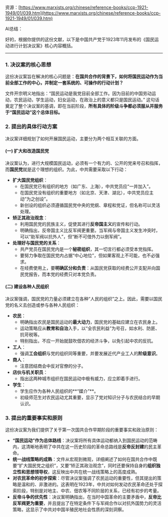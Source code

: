 资源：[https://www.marxists.org/chinese/reference-books/ccp-1921-1949/01/039.htm](https://www.marxists.org/chinese/reference-books/ccp-1921-1949/01/039.htm)



AI总结：

<font style="color:rgb(27, 28, 29);">好的，根据你提供的这份文献，以下是中国共产党于1923年11月发布的《国民运动进行计划决议案》核心内容概括。</font>

---

### <font style="color:rgb(27, 28, 29);">1. 决议案的核心思想</font>
<font style="color:rgb(27, 28, 29);">这份决议案旨在解决的核心问题是：</font>**<font style="color:rgb(27, 28, 29);">在国共合作的背景下，如何将国民运动作为当前全部工作的中心，并制定一套系统的、可操作的行动计划？</font>**

<font style="color:rgb(27, 28, 29);">文件开宗明义地指出：“国民运动是我党目前全部工作。因为目前的中国劳动运动，农民运动，学生运动，妇女运动，在政治上的意义都只是国民运动。” 这句话奠定了整个决议案的基调，即在当前阶段，</font>**<font style="color:rgb(27, 28, 29);">所有具体的阶级斗争都必须服从并服务于“国民运动”这个总体目标。</font>**

### <font style="color:rgb(27, 28, 29);">2. 提出的具体行动方案</font>
<font style="color:rgb(27, 28, 29);">决议案详细规划了如何开展国民运动，主要分为两个相互关联的方面。</font>

#### <font style="color:rgb(27, 28, 29);">(一) 扩大和改造国民党</font>
<font style="color:rgb(27, 28, 29);">决议案认为，进行大规模国民运动，必须有一个有力的、公开的党来号召和指挥，而</font>**<font style="color:rgb(27, 28, 29);">国民党</font>**<font style="color:rgb(27, 28, 29);">就是这个理想的组织。为此，中共需要采取以下行动：</font>

+ **<font style="color:rgb(27, 28, 29);">扩大国民党组织</font>**<font style="color:rgb(27, 28, 29);">：</font>
    - <font style="color:rgb(27, 28, 29);">在国民党已有组织的地方（如广东、上海），中共党员应“一并加入”。</font>
    - <font style="color:rgb(27, 28, 29);">在国民党没有组织的重要地方（如北京、天津、湖北），中共党员应主动“为之创设”。</font>
    - <font style="color:rgb(27, 28, 29);">新创设的组织必须遵循国民党中央的党纲、章程和党证，但名称可以灵活处理。</font>
+ **<font style="color:rgb(27, 28, 29);">矫正其政治观念</font>**<font style="color:rgb(27, 28, 29);">：</font>
    - <font style="color:rgb(27, 28, 29);">利用国民党的民族主义，促使其进行</font>**<font style="color:rgb(27, 28, 29);">反帝国主义</font>**<font style="color:rgb(27, 28, 29);">的宣传和行动。</font>
    - <font style="color:rgb(27, 28, 29);">明确指出，反帝国主义比反军阀更重要。当军阀与帝国主义发生冲突时，可以“助军阀以抗外人”，但“断不可借外力以倒军阀”。</font>
+ **<font style="color:rgb(27, 28, 29);">处理好与国民党的关系</font>**<font style="color:rgb(27, 28, 29);">：</font>
    - <font style="color:rgb(27, 28, 29);">共产党员在国民党内是一个</font>**<font style="color:rgb(27, 28, 29);">秘密组织</font>**<font style="color:rgb(27, 28, 29);">，其一切言行都必须受本党指挥。</font>
    - <font style="color:rgb(27, 28, 29);">要努力争取在国民党内占据“中心地位”，但如果客观上不可能，也不必强求。</font>
    - <font style="color:rgb(27, 28, 29);">在经费使用上，要</font>**<font style="color:rgb(27, 28, 29);">明确区分和负责</font>**<font style="color:rgb(27, 28, 29);">：从国民党获取的经费公开支配并向国民党报告，而本党的经费只对本党负责。</font>

#### <font style="color:rgb(27, 28, 29);">(二) 建设各种人民组织</font>
<font style="color:rgb(27, 28, 29);">决议案强调，国民党的力量必须建立在各种“人民的组织”之上。因此，需要以国民党的名义去创造或参与各种人民组织：</font>

+ **<font style="color:rgb(27, 28, 29);">农民</font>**<font style="color:rgb(27, 28, 29);">：</font>
    - <font style="color:rgb(27, 28, 29);">明确指出农民是国民运动的</font>**<font style="color:rgb(27, 28, 29);">最大动力</font>**<font style="color:rgb(27, 28, 29);">，国民党的基础应建立在农民身上。</font>
    - <font style="color:rgb(27, 28, 29);">运动策略应从</font>**<font style="color:rgb(27, 28, 29);">教育和自治</font>**<font style="color:rgb(27, 28, 29);">入手，以“全农民利益”为号召，如水利、防匪、抗苛税等。</font>
    - <font style="color:rgb(27, 28, 29);">特别指出，不应一开始就鼓吹佃农的经济斗争，以免引起中农的反抗。</font>
+ **<font style="color:rgb(27, 28, 29);">工人</font>**<font style="color:rgb(27, 28, 29);">：</font>
    - <font style="color:rgb(27, 28, 29);">强调</font>**<font style="color:rgb(27, 28, 29);">工会组织</font>**<font style="color:rgb(27, 28, 29);">与党的组织同等重要，并要发展近代产业工人的</font>**<font style="color:rgb(27, 28, 29);">阶级意识</font>**<font style="color:rgb(27, 28, 29);">。</font>
+ **<font style="color:rgb(27, 28, 29);">商人</font>**<font style="color:rgb(27, 28, 29);">：</font>
    - <font style="color:rgb(27, 28, 29);">注意团结商会中反对官僚的分子。</font>
+ **<font style="color:rgb(27, 28, 29);">店伙与机关职员</font>**<font style="color:rgb(27, 28, 29);">：</font>
    - <font style="color:rgb(27, 28, 29);">指出这两种城市组织在国民运动中极有威力，应立即着手进行。</font>
+ **<font style="color:rgb(27, 28, 29);">学生</font>**<font style="color:rgb(27, 28, 29);">：</font>
    - <font style="color:rgb(27, 28, 29);">学生应作为各种人民组织的**“媒介”**。</font>
    - <font style="color:rgb(27, 28, 29);">初级师范生对农民运动尤其重要，显示了党对知识分子与农民结合的早期认识。</font>

### <font style="color:rgb(27, 28, 29);">3. 提出的重要事实和原则</font>
<font style="color:rgb(27, 28, 29);">这份决议案为我们提供了关于第一次国共合作早期阶段的重要事实和政治原则：</font>

+ **<font style="color:rgb(27, 28, 29);">“国民运动”作为总体路线</font>**<font style="color:rgb(27, 28, 29);">：决议案将所有具体运动都纳入到国民运动的范畴内，这清晰地表明了中共在这一历史阶段的革命总路线是</font>**<font style="color:rgb(27, 28, 29);">反帝反封建</font>**<font style="color:rgb(27, 28, 29);">的民主革命。</font>
+ **<font style="color:rgb(27, 28, 29);">统一战线策略的成熟</font>**<font style="color:rgb(27, 28, 29);">：文件从宏观到微观，详细阐述了如何在国共合作中既要“扩大国民党之组织”，又要“矫正其政治观念”，同时还要保持自身的</font>**<font style="color:rgb(27, 28, 29);">组织独立性和思想领导权</font>**<font style="color:rgb(27, 28, 29);">，这反映出中共在统一战线策略上的高度成熟。</font>
+ **<font style="color:rgb(27, 28, 29);">对农民革命的初步探索</font>**<font style="color:rgb(27, 28, 29);">：尽管决议案强调了农民运动的重要性，但其提出的策略是温和的、非激进的。这表明在1923年，中共对如何发动农民革命还处于探索阶段，特别是对地主、中农、佃农等不同阶层的关系，已经有初步的考量。</font>
+ **<font style="color:rgb(27, 28, 29);">反帝斗争的优先性</font>**<font style="color:rgb(27, 28, 29);">：决议案明确指出，在当时中国革命的主要矛盾中，</font>**<font style="color:rgb(27, 28, 29);">反帝比反军阀更为重要</font>**<font style="color:rgb(27, 28, 29);">，并且提出了在特定条件下与军阀合作以对抗外国势力的灵活策略，这显示了中共对中国半殖民地社会性质的深刻洞察。</font>

